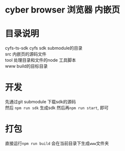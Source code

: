 # cyber browser 浏览器 内嵌页



# 目录说明


cyfs-ts-sdk cyfs sdk submodule的目录  
src 内嵌页的源码文件  
tool  处理目录和文件的node 工具脚本   
www  build的目标目录


# 开发
先通过git submodule 下载sdk的源码  
然后
`npm run sdk` 生成sdk
然后再`npm run start`, 即可


# 打包
直接运行`npm run build`
会在当前目录下生成`www`文件夹